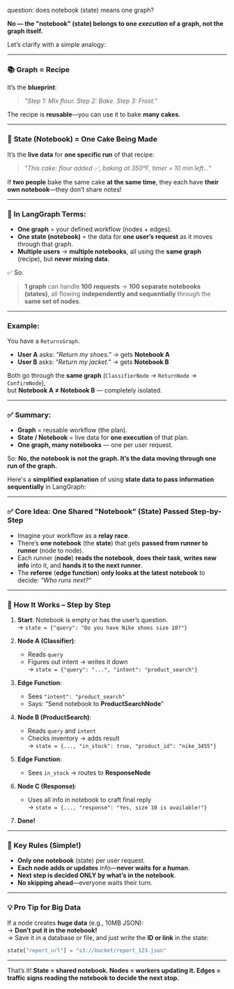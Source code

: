 question: does notebook (state) means one graph?

**No — the "notebook" (state) belongs to one *execution* of a graph, not the graph itself.**

Let’s clarify with a simple analogy:

---

### 📚 **Graph = Recipe**  
It’s the **blueprint**:  
> *"Step 1: Mix flour. Step 2: Bake. Step 3: Frost."*

The recipe is **reusable**—you can use it to bake **many cakes**.

---

### 📒 **State (Notebook) = One Cake Being Made**  
It’s the **live data** for **one specific run** of that recipe:  
> *"This cake: flour added ✅, baking at 350°F, timer = 10 min left..."*

If **two people** bake the same cake **at the same time**, they each have **their own notebook**—they don’t share notes!

---

### 🔁 In LangGraph Terms:
- **One graph** = your defined workflow (nodes + edges).
- **One state (notebook)** = the data for **one user’s request** as it moves through that graph.
- **Multiple users** → **multiple notebooks**, all using the **same graph** (recipe), but **never mixing data**.

✅ So:  
> **1 graph** can handle **100 requests** → **100 separate notebooks (states)**, all flowing **independently and sequentially** through the **same set of nodes**.

---

### Example:
You have a `ReturnsGraph`.

- **User A** asks: *"Return my shoes."* → gets **Notebook A**  
- **User B** asks: *"Return my jacket."* → gets **Notebook B**

Both go through the **same graph** (`ClassifierNode` → `ReturnNode` → `ConfirmNode`),  
but **Notebook A ≠ Notebook B** — completely isolated.

---

### ✅ Summary:
- **Graph** = reusable workflow (the plan).
- **State / Notebook** = live data for **one execution** of that plan.
- **One graph, many notebooks** — one per user request.

So: **No, the notebook is not the graph. It’s the data moving through one run of the graph.**












Here's a **simplified explanation** of using **state data to pass information sequentially** in LangGraph:

---

### ✅ **Core Idea: One Shared "Notebook" (State) Passed Step-by-Step**

- Imagine your workflow as a **relay race**.
- There’s **one notebook** (the **state**) that gets **passed from runner to runner** (node to node).
- Each runner (**node**) **reads the notebook**, **does their task**, **writes new info** into it, and **hands it to the next runner**.
- The **referee** (**edge function**) **only looks at the latest notebook** to decide: *“Who runs next?”*

---

### 🔁 **How It Works – Step by Step**

1. **Start**: Notebook is empty or has the user’s question.  
   → `state = {"query": "Do you have Nike shoes size 10?"}`

2. **Node A (Classifier)**:  
   - Reads `query`  
   - Figures out intent → writes it down  
   → `state = {"query": "...", "intent": "product_search"}`

3. **Edge Function**:  
   - Sees `"intent": "product_search"`  
   - Says: “Send notebook to **ProductSearchNode**”

4. **Node B (ProductSearch)**:  
   - Reads `query` and `intent`  
   - Checks inventory → adds result  
   → `state = {..., "in_stock": true, "product_id": "nike_3455"}`

5. **Edge Function**:  
   - Sees `in_stock` → routes to **ResponseNode**

6. **Node C (Response)**:  
   - Uses all info in notebook to craft final reply  
   → `state = {..., "response": "Yes, size 10 is available!"}`

7. **Done!**

---

### 📌 Key Rules (Simple!)

- **Only one notebook** (state) per user request.
- **Each node adds or updates** info—**never waits for a human**.
- **Next step is decided ONLY by what’s in the notebook**.
- **No skipping ahead**—everyone waits their turn.

---

### 💡 Pro Tip for Big Data
If a node creates **huge data** (e.g., 10MB JSON):  
→ **Don’t put it in the notebook!**  
→ Save it in a database or file, and just write the **ID or link** in the state:  
```python
state["report_url"] = "s3://bucket/report_123.json"
```

---

That’s it! **State = shared notebook. Nodes = workers updating it. Edges = traffic signs reading the notebook to decide the next stop.**